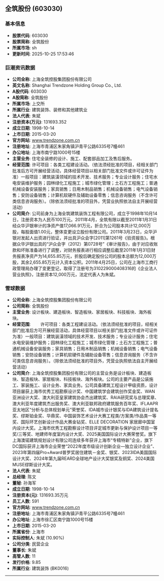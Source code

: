 ## 全筑股份 (603030)

### 基本信息

- **股票代码**: 603030
- **股票简称**: 全筑股份
- **所属市场**: sh
- **更新时间**: 2025-10-25 17:53:46

### 巨潮资讯数据

- **公司全称**: 上海全筑控股集团股份有限公司
- **英文名称**: Shanghai Trendzone Holding Group Co., Ltd.
- **A股代码**: 603030
- **A股简称**: 全筑股份
- **所属市场**: 上交所
- **所属行业**: 建筑装饰、装修和其他建筑业
- **法人代表**: 朱斌
- **注册资本(万元)**: 131693.352
- **成立日期**: 1998-10-14
- **上市日期**: 2015-03-20
- **官方网站**: www.trendzone.com.cn
- **注册地址**: 上海市青浦区朱家角镇沪青平公路6335号7幢461
- **办公地址**: 上海市南宁路1000号15楼
- **主营业务**: 住宅全装修的设计、施工、配套部品加工及售后服务。
- **经营范围**: 许可项目：各类工程建设活动。（依法须经批准的项目，经相关部门批准后方可开展经营活动，具体经营项目以相关部门批准文件或许可证件为准）一般项目：建筑装潢领域的技术开发、技术服务；专业设计服务；住宅水电安装维护服务；园林绿化工程施工；城市绿化管理；土石方工程施工；普通机械设备安装服务；家具销售；日用木制品销售；机械设备销售；电气设备销售；安防设备销售；计算机软硬件及辅助设备零售；信息咨询服务（不含许可类信息咨询服务）。（除依法须经批准的项目外，凭营业执照依法自主开展经营活动）
- **公司简介**: 公司前身为上海全筑建筑装饰工程有限公司，成立于1998年10月14日，注册资本为人民币100万元。2011年4月，全筑有限以截至2011年1月31日经众华沪银审计的净资产值17,066.91万元，折合为公司股本共计12,000万股，每股面值1.00元，整体变更设立股份有限公司。2011年3月23日，众华沪银对发起人出资进行验证，并出具沪众会字[2011]第1261号《验资报告》。根据众华沪银出具的“沪众会字（2012）第0728号”《审计报告》，由于对应收账款和坏账准备进行了调整，对财务报表进行相应调整后截至2011年1月31日财务报表净资产为14,655.85万元，折股后确定股份公司的股本总额为12,000万股，其余2,655.85万元计入资本公积。2011年4月25日，公司在上海市工商行政管理局办理了变更登记，取得了注册号为310229000408316的《企业法人营业执照》，注册资本12,000万元，法定代表人为朱斌。

### 雪球数据

- **公司全称**: 上海全筑控股集团股份有限公司
- **公司简称**: 全筑股份
- **主营业务**: 设计板块、建造板块、智造板块、家居板块、科技板块、海外板块。
- **经营范围**: 　　许可项目：各类工程建设活动。（依法须经批准的项目，经相关部门批准后方可开展经营活动，具体经营项目以相关部门批准文件或许可证件为准）一般项目：建筑装潢领域的技术开发、技术服务；专业设计服务；住宅水电安装维护服务；园林绿化工程施工；城市绿化管理；土石方工程施工；普通机械设备安装服务；家具销售；日用木制品销售；机械设备销售；电气设备销售；安防设备销售；计算机软硬件及辅助设备零售；信息咨询服务（不含许可类信息咨询服务）。（除依法须经批准的项目外，凭营业执照依法自主开展经营活动）
- **公司简介**: 上海全筑控股集团股份有限公司的主营业务是设计板块、建造板块、智造板块、家居板块、科技板块、海外板块。公司的主要产品是公装施工、家装施工、设计业务、家具业务。公司具备建筑工程设计甲级资质，设计项目屡获上海市优秀工程勘察设计奖、中国建筑学会建筑创作奖金奖、WAN亚洲设计大奖、澳大利亚皇家建筑协会杰出建筑奖、RAIA研究奖与总理奖章、澳大利亚年度建筑杰出服务奖、澳大利亚联邦政府建筑服务百年奖、IFLAAPR亚太地区“分析与总体规划单元”荣誉奖、IDA城市设计银奖与IDA建筑设计提名奖、缪斯铂金奖、华鼎奖、中国装饰艺术设计大赛工程类/方案类/作品类一等奖、国际环艺创新设计作品大赛金钻奖、ELLE DECORATION 家居廊中国室内设计大奖。上海市优秀工程勘察设计项目评定城市更新与保护设计项目一等奖/三等奖、地建师年度室内设计大奖、2025美国国际设计大赛荣誉奖。旗下上海澳锘建筑规划设计有限公司连续多年获评上海市“专精特新”企业，旗下DC国际获评上海市企业荣誉“2022年度市级设计创新企业—独立设计企业”、2023年第四届Pro+Award普罗奖居住建筑－金奖、银奖、2023IDA美国国际设计大奖、2024年第九届REARD全球地产设计大奖银奖及铜奖、2024美国MUSE缪斯设计大奖。
- **法人代表**: 朱斌
- **总经理**: 陈文
- **董秘**: 孙海军
- **成立日期**: 1998-10-14
- **注册资本(元)**: 131693.35万元
- **员工人数**: 591
- **官方网站**: www.trendzone.com.cn
- **注册地址**: 上海市青浦区朱家角镇沪青平公路6335号7幢461
- **办公地址**: 上海市徐汇区南宁路1000号15楼
- **上市日期**: 2015-03-20
- **所属省份**: 上海市
- **实际控制人**: 朱斌 (10.90%)
- **公司分类**: 民营企业
- **董事长**: 朱斌
- **高管人数**: 11
- **发行价格**: 9.85
- **所属行业**: 建筑装饰 (BK0016)

---